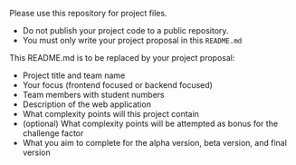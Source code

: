 Please use this repository for project files.

- Do not publish your project code to a public repository.
- You must only write your project proposal in this `README.md`

This README.md is to be replaced by your project proposal:

- Project title and team name
- Your focus (frontend focused or backend focused)
- Team members with student numbers
- Description of the web application
- What complexity points will this project contain
- (optional) What complexity points will be attempted as bonus for the challenge factor
- What you aim to complete for the alpha version, beta version, and final version
